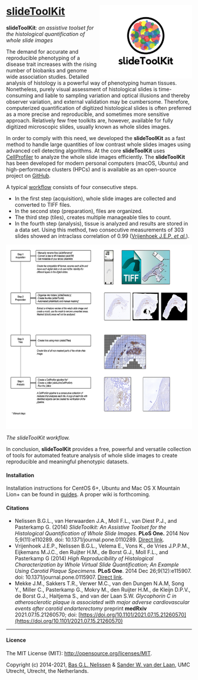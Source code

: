 [slideToolKit](https://github.com/swvanderlaan/slideToolKit)<img align="right" height="200" src=images/slideToolKit_logo_print_transparent.png>
============

**slideToolKit**: _an assistive toolset for the histological quantification of whole slide images_

The demand for accurate and reproducible phenotyping of a disease trait increases with the rising number of biobanks and genome wide association studies. Detailed analysis of histology is a powerful way of phenotyping human tissues. Nonetheless, purely visual assessment of histological slides is time-consuming and liable to sampling variation and optical illusions and thereby observer variation, and external validation may be cumbersome. Therefore, computerized quantification of digitized histological slides is often preferred as a more precise and reproducible, and sometimes more sensitive approach. Relatively few free toolkits are, however, available for fully digitized microscopic slides, usually known as whole slides images.

In order to comply with this need, we developed the **slideToolKit** as a fast method to handle large quantities of low contrast whole slides images using advanced cell detecting algorithms. At the core **slideToolKit** uses [CellProfiler](http://cellprofiler.org) to analyze the whole slide images efficiently. The **slideToolKit** has been developed for modern personal computers (macOS, Ubuntu) and high-performance clusters (HPCs) and is available as an open-source project on [GitHub](https://swvanderlaan.github.io/slideToolKit/).

A typical [workflow](images/slideToolkit.workflow.png) consists of four consecutive steps. 
- In the first step (acquisition), whole slide images are collected and converted to TIFF files. 
- In the second step (preparation), files are organized. 
- The third step (tiles), creates multiple manageable tiles to count. 
- In the fourth step (analysis), tissue is analyzed and results are stored in a data set. Using this method, two consecutive measurements of 303 slides showed an intraclass correlation of 0.99 ([Vrijenhoek J.E.P. _et al._](https://www.ncbi.nlm.nih.gov/pubmed/25541691)).


<img align="center" width="640" height="503" src=images/slideToolkit.workflow.small.png>

_The slideToolKit workflow._

In conclusion, **slideToolKit** provides a free, powerful and versatile collection of tools for automated feature analysis of whole slide images to create reproducible and meaningful phenotypic datasets.


#### Installation
Installation instructions for CentOS 6+, Ubuntu and Mac OS X Mountain Lion+ can be found in [guides](https://github.com/swvanderlaan/slideToolKit/tree/master/guides). A proper wiki is forthcoming.


#### Citations
- Nelissen B.G.L., van Herwaarden J.A., Moll F.L., van Diest P.J., and Pasterkamp G. (2014) _SlideToolkit: An Assistive Toolset for the Histological Quantification of Whole Slide Images._ **PLoS One.** 2014 Nov 5;9(11):e110289. doi: 10.1371/journal.pone.0110289. [Direct link](http://journals.plos.org/plosone/article?id=10.1371/journal.pone.0110289).
- Vrijenhoek J.E.P., Nelissen B.G.L., Velema E., Vons K., de Vries J.P.P.M., Eijkemans M.J.C., den Ruijter H.M., de Borst G.J., Moll F.L., and Pasterkamp G (2014) _High Reproducibility of Histological Characterization by Whole Virtual Slide Quantification; An Example Using Carotid Plaque Specimens._ **PLoS One**. 2014 Dec 26;9(12):e115907. doi: 10.1371/journal.pone.0115907. [Direct link](http://journals.plos.org/plosone/article?id=10.1371/journal.pone.0115907).
- Mekke J.M., Sakkers T.R., Verwer M.C., van den Dungen N.A.M, Song Y., Miller C., Pasterkamp G., Mokry M., den Ruijter H.M., de Kleijn D.P.V., de Borst G.J., Haitjema S., and van der Laan S.W. _Glycophorin C in atherosclerotic plaque is associated with major adverse cardiovascular events after carotid endarterectomy_ preprint **medRxiv** 2021.07.15.21260570; doi: [https://doi.org/10.1101/2021.07.15.21260570](https://doi.org/10.1101/2021.07.15.21260570)


-----------------------------------------------
#### Licence
The MIT License (MIT): <http://opensource.org/licenses/MIT>.

Copyright (c) 2014-2021, [Bas G.L. Nelissen](https://github.com/bglnelissen) & [Sander W. van der Laan](https://github.com/swvanderlaan), UMC Utrecht, Utrecht, the Netherlands.

